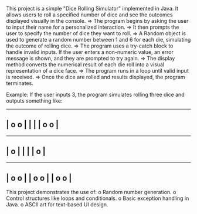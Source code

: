 This project is a simple "Dice Rolling Simulator" implemented in Java. 
It allows users to roll a specified number of dice and see the outcomes displayed visually in the console.
=> The program begins by asking the user to input their name for a personalized interaction.
=> It then prompts the user to specify the number of dice they want to roll.
=> A Random object is used to generate a random number between 1 and 6 for each die, simulating the outcome of rolling dice.
=> The program uses a try-catch block to handle invalid inputs. If the user enters a non-numeric value, an error message is shown, and they are prompted to try again.
=> The display method converts the numerical result of each die roll into a visual representation of a dice face.
=> The program runs in a loop until valid input is received. 
=> Once the dice are rolled and results displayed, the program terminates.

Example:
If the user inputs 3, the program simulates rolling three dice and outputs something like:

-----------
|  o   o  |
|         |
|  o   o  |
-----------
-----------
|    o    |
|         |
|    o    |
-----------
-----------
|  o   o  |
|  o   o  |
|  o   o  |
-----------

This project demonstrates the use of:
o Random number generation.
o Control structures like loops and conditionals.
o Basic exception handling in Java.
o ASCII art for text-based UI design.
